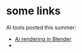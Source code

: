 # some links

AI tools posted this summer:
- [Ai rendering in Blender](https://www.youtube.com/watch?v=SG8JTzaNoec)
- 

